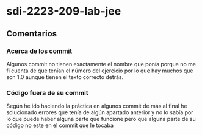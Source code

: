 # sdi-2223-209-lab-jee
## Comentarios
### Acerca de los commit
Algunos commit no tienen exactamente el nombre que ponía porque no me fi cuenta de que tenían el número del ejercicio por lo que hay muchos que son 1.0 aunque tienen el texto correcto detrás.

### Código fuera de su commit
Según he ido haciendo la práctica en algunos commit de más al final he solucionado errores que tenía de algún apartado anterior y no lo sabía por lo que puede haber alguna parte que funcione pero que alguna parte de su código no este en el commit que le tocaba

